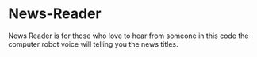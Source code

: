 # News-Reader
News Reader is for those who love to hear from someone in this code the computer robot voice will telling you the news titles.
